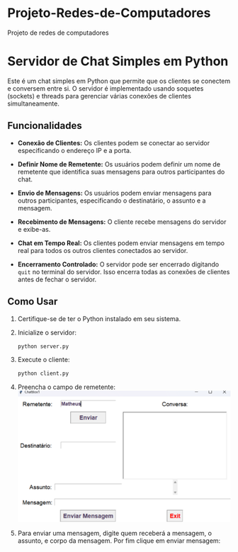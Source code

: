 # Projeto-Redes-de-Computadores
Projeto de redes de computadores

# Servidor de Chat Simples em Python

Este é um chat simples em Python que permite que os clientes se conectem e conversem entre si. O servidor é implementado usando soquetes (sockets) e threads para gerenciar várias conexões de clientes simultaneamente.

## Funcionalidades

- **Conexão de Clientes:** Os clientes podem se conectar ao servidor especificando o endereço IP e a porta.
  
- **Definir Nome de Remetente:** Os usuários podem definir um nome de remetente que identifica suas mensagens para outros participantes do chat.

- **Envio de Mensagens:** Os usuários podem enviar mensagens para outros participantes, especificando o destinatário, o assunto e a mensagem.

- **Recebimento de Mensagens:** O cliente recebe mensagens do servidor e exibe-as.

- **Chat em Tempo Real:** Os clientes podem enviar mensagens em tempo real para todos os outros clientes conectados ao servidor.

- **Encerramento Controlado:** O servidor pode ser encerrado digitando `quit` no terminal do servidor. Isso encerra todas as conexões de clientes antes de fechar o servidor.

## Como Usar

1. Certifique-se de ter o Python instalado em seu sistema.

2. Inicialize o servidor:
   	 ```bash
   python server.py
3. Execute o cliente:
    ```bash
   python client.py
4. Preencha o campo de remetente:
   ![Exemplo](image.png)

5. Para enviar uma mensagem, digite quem receberá a mensagem, o assunto, e corpo da mensagem. Por fim clique em enviar mensagem:




